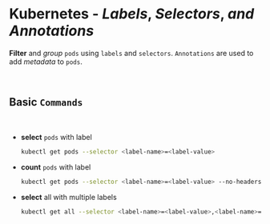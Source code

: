# **Kubernetes** - ***Labels***, ***Selectors***, *and* ***Annotations***

**Filter** and *group* `pods` using `labels` and `selectors`. `Annotations` are used to add *metadata* to `pods`.

<br />

## **Basic** `Commands`

<br />

* **select** `pods` with label

    ```bash
    kubectl get pods --selector <label-name>=<label-value>
    ```

* **count** `pods` with label

    ```bash
    kubectl get pods --selector <label-name>=<label-value> --no-headers | wc -l
    ```

* **select** all with multiple labels

    ```bash
    kubectl get all --selector <label-name>=<label-value>,<label-name>=<label-value>
    ```

